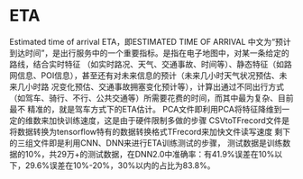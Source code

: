 # ETA
Estimated time of arrival 
ETA，即ESTIMATED TIME OF ARRIVAL 中文为“预计到达时间”，是出行服务中的一个重要指标。是指在电子地图中，对某一条给定的路线，结合实时特征
（如实时路况、天气、交通事故、时间等）、静态特征（如路网信息、POI信息），甚至还有对未来信息的预计（未来几小时天气状况预估、未来几小时路
况变化预估、交通事故拥塞变化预计等），计算出通过不同出行方式（如驾车、骑行、不行、公共交通等）所需要花费的时间，而其中最为复杂、目前最不
精准的，就是驾车方式下的ETA估计。
PCA文件即利用PCA将特征降维到一定的维数来加快训练速度，这是由于硬件限制多做的步骤
CSVtoTFrecord文件是将数据转换为tensorflow特有的数据转换格式TFrecord来加快文件读写速度
剩下的三组文件即是利用CNN、DNN来进行ETA训练测试的步骤，
测试数据是训练数据的10%，共29万+的测试数据，在DNN2.0中准确率：有41.9%误差在10%以下，29.6%误差在10%-20%，30%以内的占比为83.8%。
